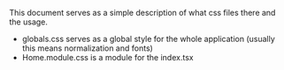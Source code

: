 This document serves as a simple description of what css files there and the usage.

- globals.css serves as a global style for the whole application (usually this means normalization and fonts)
- Home.module.css is a module for the index.tsx
